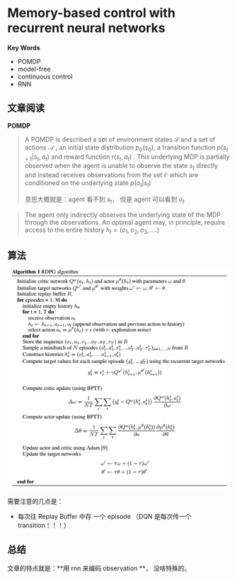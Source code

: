 # Memory-based control with recurrent neural networks

**Key Words**

* POMDP
* model-free
* continuous control
* RNN



## 文章阅读

**POMDP**

> A POMDP is described a set of environment states $\mathcal S$ and a set of actions $\mathcal A$ , an initial state distribution $p_0(s_0)$, a transition function $p(s_{t+1}|s_t,a_t)$ and reward function $r(s_t,a_t)$ . This underlying MDP is partially observed when the agent is unable to observe the state $s_t$ directly and instead receives observations from the set $\mathcal O$ which are conditioned on the underlying state $p(o_t|s_t)$
>
> 意思大概就是：agent 看不到 $s_t$， 但是  agent 可以看到 $o_t$



> The agent only indirectly observes the underlying state of the MDP through the observations. An optimal agent may, in principle, require access to the entire history $h_t=(o_1, o_2, o_3,....)$



## 算法

![](../imgs/RDPG.png)

需要注意的几点是：

* 每次往 Replay Buffer 中存 一个  episode （DQN 是每次传一个 transition！！！）





## 总结

文章的特点就是：**用 rnn 来编码 observation **， 没啥特殊的。